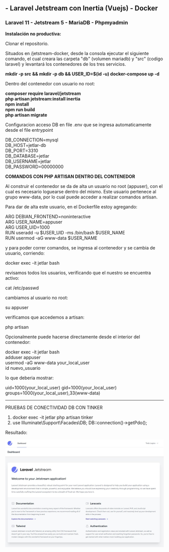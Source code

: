 ##  - Laravel Jetstream con Inertia (Vuejs) ​- Docker  
### Laravel 11 - Jetstream 5 - MariaDB - Phpmyadmin

**Instalación no productiva:**  

Clonar el repositorio.  

Situados en /jetstream-docker, desde la consola ejecutar el siguiente comando, el cual creara las carpeta "db" (volumen mariadb) y "src" (codigo laravel) y levantará los contenedores de los tres servicios.

**mkdir -p src && mkdir -p db && USER_ID=$(id -u) docker-compose up -d**  

Dentro del contenedor con usuario no root:

**composer require laravel/jetstream**  
**php artisan jetstream:install inertia**  
**npm install**  
**npm run build**  
**php artisan migrate**    


Configuracion acceso DB en file .env que se ingresa automaticamente desde el file entrypoint 

DB_CONNECTION=mysql  
DB_HOST=jetlar-db  
DB_PORT=3310  
DB_DATABASE=jetlar  
DB_USERNAME=jetlar  
DB_PASSWORD=00000000  

**COMANDOS CON PHP ARTISAN DENTRO DEL CONTENEDOR**

Al construir el contenedor se da de alta un usuario no root (appuser), con el cual es necesario loguearse dentro del mismo.
Este usuario pertenece al grupo www-data, por lo cual puede acceder a realizar comandos artisan.  

Para dar de alta este usuario, en el Dockerfile estoy agregando:

ARG DEBIAN_FRONTEND=noninteractive  
ARG USER_NAME=appuser  
ARG USER_UID=1000  
RUN useradd -u $USER_UID -ms /bin/bash $USER_NAME  
RUN usermod -aG www-data $USER_NAME  

y para poder correr comandos, se ingresa al contenedor y se cambia de usuario, corriendo:

docker exec -it jetlar bash

revisamos todos los usuarios, verificando que el nuestro se encuentra activo:

cat /etc/passwd

cambiamos al usuario no root:

su appuser

verificamos que accedemos a artisan:

php artisan

Opcionalmente puede hacerse directamente desde el interior del contenedor:  

docker exec -it jetlar bash  
adduser appuser  
usermod -aG www-data your_local_user  
id nuevo_usuario  

lo que deberia mostrar:  

uid=1000(your_local_user) gid=1000(your_local_user) groups=1000(your_local_user),33(www-data)

--------------------------------------

PRUEBAS DE CONECTIVIDAD DB CON TINKER
1) docker exec -it jetlar php artisan tinker
2) use Illuminate\Support\Facades\DB; DB::connection()->getPdo();

Resultado:  

[![Jetstream Docker](https://raw.githubusercontent.com/todologico/jetstream-docker/main/jetstream.jpg)](https://github.com/todologico/jetstream-docker)






